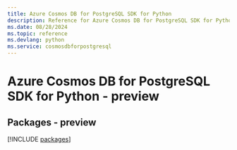 ```yaml
---
title: Azure Cosmos DB for PostgreSQL SDK for Python
description: Reference for Azure Cosmos DB for PostgreSQL SDK for Python
ms.date: 08/28/2024
ms.topic: reference
ms.devlang: python
ms.service: cosmosdbforpostgresql
---
```

# Azure Cosmos DB for PostgreSQL SDK for Python - preview
## Packages - preview
[!INCLUDE [packages](cosmos-db-for-postgresql-index.md)]